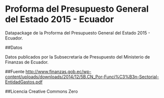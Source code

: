 # Proforma del Presupuesto General del Estado 2015 - Ecuador
Datapackage de la Proforma del Presupuesto General del Estado 2015 - Ecuador.

##Datos

Datos publicados por la Subsecretaría de Presupuesto del Ministerio de Finanzas de Ecuador.

##Fuente
http://www.finanzas.gob.ec/wp-content/uploads/downloads/2014/12/5B.CN_Por-Funci%C3%B3n-Sectorial-EntidadGastos.pdf

##Licencia
Creative Commons Zero
